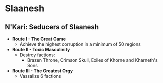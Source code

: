 # Slaanesh

## N'Kari: Seducers of Slaanesh

* **Route I - The Great Game**
    * Achieve the highest corruption in a minimum of 50 regions
* **Route II - Toxic Masculinity**
    * Destroy factions:
        * Brazen Throne, Crimson Skull, Exiles of Khorne and Kharneth's Sons 
* **Route III - The Greatest Orgy**
    * Vassalize 6 factions
